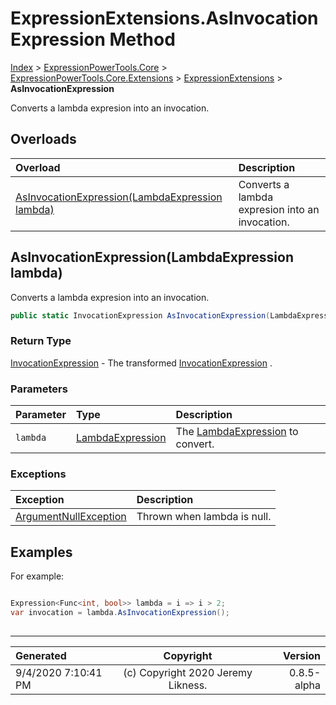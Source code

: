 ﻿# ExpressionExtensions.AsInvocationExpression Method

[Index](../index.md) > [ExpressionPowerTools.Core](ExpressionPowerTools.Core.a.md) > [ExpressionPowerTools.Core.Extensions](ExpressionPowerTools.Core.Extensions.n.md) > [ExpressionExtensions](ExpressionPowerTools.Core.Extensions.ExpressionExtensions.cs.md) > **AsInvocationExpression**

Converts a lambda expresion into an invocation.

## Overloads

| Overload | Description |
| :-- | :-- |
| [AsInvocationExpression(LambdaExpression lambda)](#asinvocationexpressionlambdaexpression-lambda) | Converts a lambda expresion into an invocation. |
## AsInvocationExpression(LambdaExpression lambda)

Converts a lambda expresion into an invocation.

```csharp
public static InvocationExpression AsInvocationExpression(LambdaExpression lambda)
```

### Return Type

 [InvocationExpression](https://docs.microsoft.com/dotnet/api/system.linq.expressions.invocationexpression)  - The transformed [InvocationExpression](https://docs.microsoft.com/dotnet/api/system.linq.expressions.invocationexpression) .

### Parameters

| Parameter | Type | Description |
| :-- | :-- | :-- |
| `lambda` | [LambdaExpression](https://docs.microsoft.com/dotnet/api/system.linq.expressions.lambdaexpression) | The [LambdaExpression](https://docs.microsoft.com/dotnet/api/system.linq.expressions.lambdaexpression) to convert. |

### Exceptions

| Exception | Description |
| :-- | :-- |
| [ArgumentNullException](https://docs.microsoft.com/dotnet/api/system.argumentnullexception) | Thrown when lambda is null. |

## Examples

For example:

```csharp

Expression<Func<int, bool>> lambda = i => i > 2;
var invocation = lambda.AsInvocationExpression();
            
```


---

| Generated | Copyright | Version |
| :-- | :-: | --: |
| 9/4/2020 7:10:41 PM | (c) Copyright 2020 Jeremy Likness. | 0.8.5-alpha |

